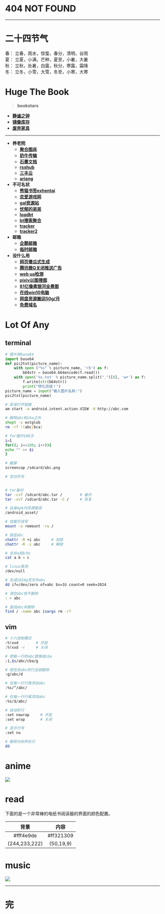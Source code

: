 # 404 NOT FOUND
---

# 二十四节气
春：  立春，雨水，惊蛰，春分，清明，谷雨  
夏：  立夏，小满，芒种，夏至，小暑，大暑  
秋：  立秋，处暑，白露，秋分，寒露，霜降  
冬：  立冬，小雪，大雪，冬至，小寒，大寒

# Huge The Book
> **bookstars**
  - **[静谧之钟](https://nibazshab.github.io/404/clock/)**
  - **[镜像库存](https://github.com/NibaZShab/mirror/)**
  - **[废弃家具](http://animatehome.club)**

---
>  
  - **养老院**
    + **[聚合图床](https://www.superbed.cn)**
    + **[奶牛传输](https://cowtransfer.com)**
    + **[石墨文档](https://shimo.im)**
    + **[rsshub](https://docs.rsshub.app)**
    + **[三丰云](https://www.sanfengyun.com/control/#/freeServerList)**
    + **[ariang](http://aria2.net/)**
  - **不可名状**
    + **[熊猫书签exhentai](https://expanda.org)**
    + **[恋爱游戏网](https://www.lianaiyx.com)**
    + **[gal资源站](https://www.nyagal.com)**
    + **[忧郁的弟弟](https://www.mmgal.com)**
    + **[loadbt](https://www.loadbt.com/files/)**
    + **[bt搜索聚合](https://hao.su/909/)**
    + **[tracker](https://github.com/ngosang/trackerslist)**
    + **[tracker2](http://www.tkser.tk/)**
  - **邮箱**
    + **[企鹅邮箱](https://w.mail.qq.com)**
    + **[临时邮箱](https://10minutemail.net/m/?lang=zh-cn)**
  - **没什么用**
    + **[网页傻瓜式生成](http://sc.ilysc.cn)**
    + **[腾讯微Q关闭推送广告](https://privacy.qq.com/yszc-m.htm)**
    + **[web ua检测](http://service.spiritsoft.cn/ua.html)**
    + **[pixiv以图搜图](http://saucenao.com)**
    + **[81亿像素银河全景图](http://www.eso.org/public/images/eso1242a/zoomable)**
    + **[在线win10电脑](https://demo.glyptodon.com/)**
    + **[网盘资源搬运50g/月](https://www.multcloud.com/)**
    + **[免费域名](www.freenom.com)**

# Lot Of Any

## terminal
```py
# 图片转base64
import base64
def pic2txt(picture_name):
    with open ("%s" % picture_name, 'rb') as f:
        b64str = base64.b64encode(f.read())
    with open('%s.txt' % picture_name.split(".")[0], 'w+') as f:
        f.write(str(b64str))
        print("转化完成！")
picture_name = input("输入图片名称:")
pic2txt(picture_name)
```
```sh
# 安卓打开链接
am start -a android.intent.action.VIEW -d http://abc.com
```
```bash
# 删除abc和cba之外
shopt -s extglob
rm -rf !(abc|bca)
```
```bash
# for循环100次
i=1
for((; i<=100; i++)){
echo "" >> $i
}
```
```sh
# 截屏
screencap /sdcard/abc.png
```
```sh
# 空白符号
ㅤㅤㅤ
```
```sh
# tar备份
tar -cvf /sdcard/abc.tar /        # 备份
tar -xvf /sdcard/abc.tar -C /     # 恢复
```
```sh
# 自身apk内资源路径
/android_asset/
```
```sh
# 挂载可读写
mount -o remount -rw /
```
```sh
# 锁定abc
chattr -R +i abc     # 加锁
chattr -R -i abc     # 解锁
```
```sh
# 合并a和b为c
cat a b > c
```
```sh
# linux黑洞
/dev/null
```
```sh
# 生成1024g空文件abc
dd if=/dev/zero of=abc bs=1G count=0 seek=1024
```
```sh
# 清空abc但不删除
: > abc
```
```sh
# 查找abc并删除
find / -name abc |xargs rm -rf
```

## vim
```sh
# 十六进制模式
:%!xxd        # 开启
:%!xxd -r     # 关闭
```
```sh
# 把每一行的abc替换成cba
:1,$s/abc/cba/g
```
```sh
# 把包含abc的行全部删除
:g/abc/d
```
```sh
# 在每一行行首添加abc
:%s/^/abc/
```
```sh
# 在每一行行尾添加abc
:%s/$/abc/
```
```sh
# 自动折行
:set nowrap     # 开启
:set wrap       # 关闭
```
```sh
# 显示行号
:set nu
```
```sh
# 删除光标所在行
dd
```

# anime
![](/404/markdown/picture/31.png)

# read
下面的是一个非常棒的电纸书阅读器的界面的颜色配置。

| 背景 | 内容 |
| :---: | :---: |
| #fff4e9de | #ff321309 |
| (244,233,222) | (50,19,9) |

# music
![](/404/markdown/picture/03.png)

---
# 完
